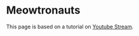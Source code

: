 # Meowtronauts
This page is based on a tutorial on <a href="https://youtu.be/53M2Y1QwSlY">Youtube Stream</a>.
